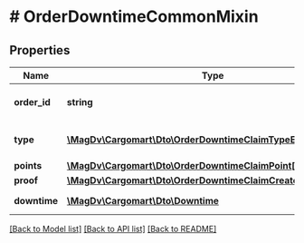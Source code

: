 # # OrderDowntimeCommonMixin

## Properties

Name | Type | Description | Notes
------------ | ------------- | ------------- | -------------
**order_id** | **string** | UUID или хэш объекта |
**type** | [**\MagDv\Cargomart\Dto\OrderDowntimeClaimTypeEnum**](OrderDowntimeClaimTypeEnum.md) | Тип претензии о простое |
**points** | [**\MagDv\Cargomart\Dto\OrderDowntimeClaimPoint[]**](OrderDowntimeClaimPoint.md) |  |
**proof** | [**\MagDv\Cargomart\Dto\OrderDowntimeClaimCreateProofRequest**](OrderDowntimeClaimCreateProofRequest.md) |  |
**downtime** | [**\MagDv\Cargomart\Dto\Downtime**](Downtime.md) | Простой по заявке |

[[Back to Model list]](../../README.md#models) [[Back to API list]](../../README.md#endpoints) [[Back to README]](../../README.md)
